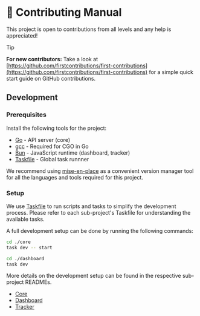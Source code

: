 # 🚀 Contributing Manual

This project is open to contributions from all levels and any help is appreciated! 

> [!Tip]
>
> **For new contributors:** Take a look at [https://github.com/firstcontributions/first-contributions](https://github.com/firstcontributions/first-contributions) for a simple quick start guide on GitHub contributions.

## Development

### Prerequisites

Install the following tools for the project:

- [Go](https://go.dev/dl/) - API server (core)
- [gcc](https://gcc.gnu.org/install/) - Required for CGO in Go
- [Bun](https://bun.sh/docs/installation) - JavaScript runtime (dashboard, tracker)
- [Taskfile](https://taskfile.dev/installation/) - Global task runnner

We recommend using [mise-en-place](https://mise.jdx.dev/) as a convenient version manager tool for all the languages and tools required for this project.

### Setup

We use [Taskfile](https://taskfile.dev/) to run scripts and tasks to simplify the development process. Please refer to each sub-project's Taskfile for understanding the available tasks.

A full development setup can be done by running the following commands:


```bash [Terminal 1]
cd ./core
task dev -- start
```

```bash [Terminal 2]
cd ./dashboard
task dev
```

More details on the development setup can be found in the respective sub-project READMEs.

- [Core](./core/README.md)
- [Dashboard](./dashboard/README.md)
- [Tracker](./tracker/README.md)
